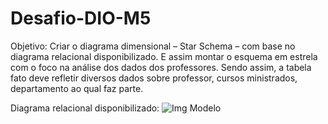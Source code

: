 # Desafio-DIO-M5
Objetivo:  Criar o diagrama dimensional – Star Schema – com base no diagrama relacional disponibilizado. E assim montar o esquema em estrela com o foco na análise dos dados dos professores. Sendo assim, a tabela fato deve refletir diversos dados sobre professor, cursos ministrados, departamento ao qual faz parte.

Diagrama relacional disponibilizado:
![Img Modelo](https://github.com/user-attachments/assets/57973d5e-ed36-4304-b380-5ddcdbef90c6)

